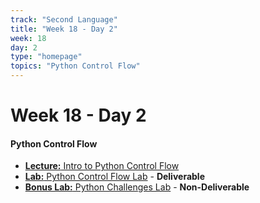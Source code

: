 ```yaml
---
track: "Second Language"
title: "Week 18 - Day 2"
week: 18
day: 2
type: "homepage"
topics: "Python Control Flow"
---
```


# Week 18 - Day 2

#### Python Control Flow

- [**Lecture:** Intro to Python Control Flow](/second-language/week-18/day-2/lecture-materials/intro-to-python-control-flow/)
- [**Lab:** Python Control Flow Lab](/second-language/week-18/day-2/labs/python-control-flow-lab/) - **Deliverable**
- [**Bonus Lab:** Python Challenges Lab](/second-language/week-18/day-2/labs/python-challenges-lab/) - **Non-Deliverable**